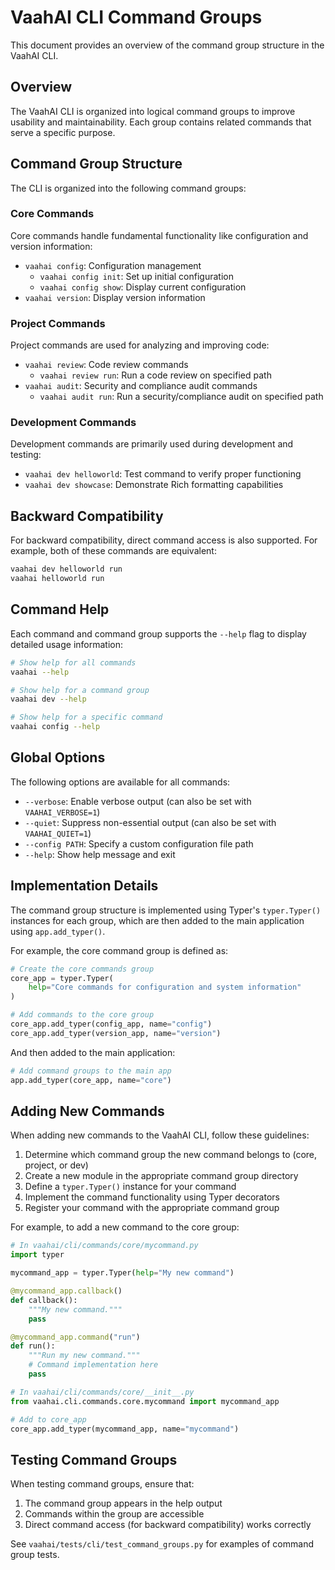 # VaahAI CLI Command Groups

This document provides an overview of the command group structure in the VaahAI CLI.

## Overview

The VaahAI CLI is organized into logical command groups to improve usability and maintainability. Each group contains related commands that serve a specific purpose.

## Command Group Structure

The CLI is organized into the following command groups:

### Core Commands

Core commands handle fundamental functionality like configuration and version information:

- `vaahai config`: Configuration management
  - `vaahai config init`: Set up initial configuration
  - `vaahai config show`: Display current configuration
- `vaahai version`: Display version information

### Project Commands

Project commands are used for analyzing and improving code:

- `vaahai review`: Code review commands
  - `vaahai review run`: Run a code review on specified path
- `vaahai audit`: Security and compliance audit commands
  - `vaahai audit run`: Run a security/compliance audit on specified path

### Development Commands

Development commands are primarily used during development and testing:

- `vaahai dev helloworld`: Test command to verify proper functioning
- `vaahai dev showcase`: Demonstrate Rich formatting capabilities

## Backward Compatibility

For backward compatibility, direct command access is also supported. For example, both of these commands are equivalent:

```bash
vaahai dev helloworld run
vaahai helloworld run
```

## Command Help

Each command and command group supports the `--help` flag to display detailed usage information:

```bash
# Show help for all commands
vaahai --help

# Show help for a command group
vaahai dev --help

# Show help for a specific command
vaahai config --help
```

## Global Options

The following options are available for all commands:

- `--verbose`: Enable verbose output (can also be set with `VAAHAI_VERBOSE=1`)
- `--quiet`: Suppress non-essential output (can also be set with `VAAHAI_QUIET=1`)
- `--config PATH`: Specify a custom configuration file path
- `--help`: Show help message and exit

## Implementation Details

The command group structure is implemented using Typer's `typer.Typer()` instances for each group, which are then added to the main application using `app.add_typer()`.

For example, the core command group is defined as:

```python
# Create the core commands group
core_app = typer.Typer(
    help="Core commands for configuration and system information"
)

# Add commands to the core group
core_app.add_typer(config_app, name="config")
core_app.add_typer(version_app, name="version")
```

And then added to the main application:

```python
# Add command groups to the main app
app.add_typer(core_app, name="core")
```

## Adding New Commands

When adding new commands to the VaahAI CLI, follow these guidelines:

1. Determine which command group the new command belongs to (core, project, or dev)
2. Create a new module in the appropriate command group directory
3. Define a `typer.Typer()` instance for your command
4. Implement the command functionality using Typer decorators
5. Register your command with the appropriate command group

For example, to add a new command to the core group:

```python
# In vaahai/cli/commands/core/mycommand.py
import typer

mycommand_app = typer.Typer(help="My new command")

@mycommand_app.callback()
def callback():
    """My new command."""
    pass

@mycommand_app.command("run")
def run():
    """Run my new command."""
    # Command implementation here
    pass

# In vaahai/cli/commands/core/__init__.py
from vaahai.cli.commands.core.mycommand import mycommand_app

# Add to core_app
core_app.add_typer(mycommand_app, name="mycommand")
```

## Testing Command Groups

When testing command groups, ensure that:

1. The command group appears in the help output
2. Commands within the group are accessible
3. Direct command access (for backward compatibility) works correctly

See `vaahai/tests/cli/test_command_groups.py` for examples of command group tests.
